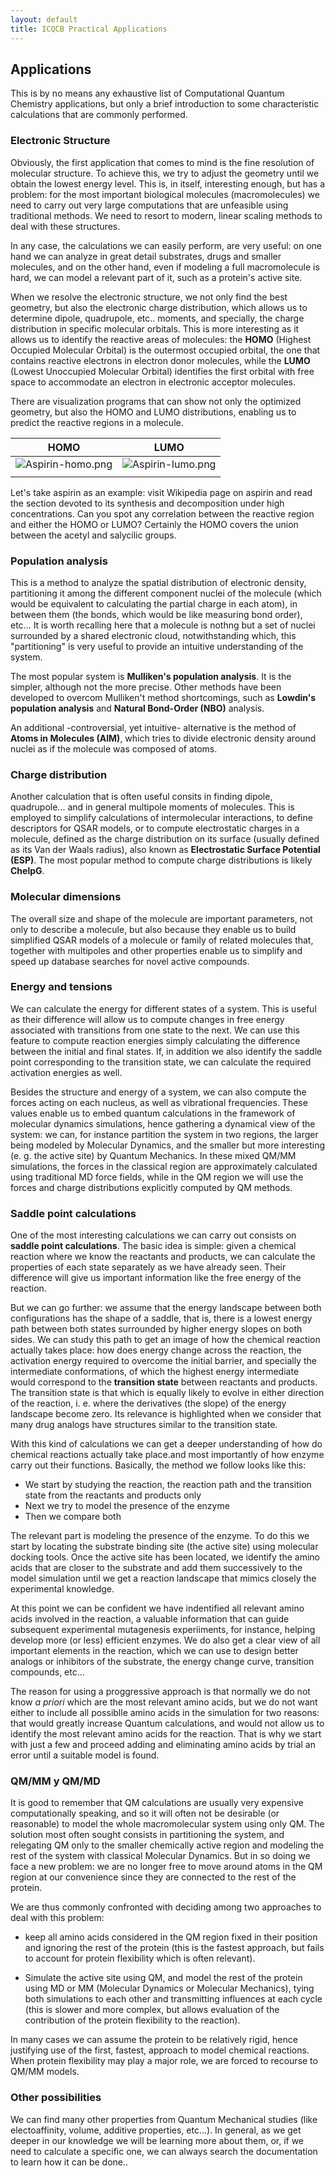 ```yaml
---
layout: default
title: ICQCB Practical Applications
---
```


Applications
------------

This is by no means any exhaustive list of Computational Quantum Chemistry applications, but only a brief introduction to some characteristic calculations that are commonly performed.

### Electronic Structure

Obviously, the first application that comes to mind is the fine resolution of molecular structure. To achieve this, we try to adjust the geometry until we obtain the lowest energy level. This is, in itself, interesting enough, but has a problem: for the most important biological molecules (macromolecules) we need to carry out very large computations that are unfeasible using traditional methods. We need to resort to modern, linear scaling methods to deal with these structures.

In any case, the calculations we can easily perform, are very useful: on one hand we can analyze in great detail substrates, drugs and smaller molecules, and on the other hand, even if modeling a full macromolecule is hard, we can model a relevant part of it, such as a protein's active site.

When we resolve the electronic structure, we not only find the best geometry, but also the electronic charge distribution, which allows us to determine dipole, quadrupole, etc.. moments, and specially, the charge distribution in specific molecular orbitals. This is more interesting as it allows us to identify the reactive areas of molecules: the **HOMO** (Highest Occupied Molecular Orbital) is the outermost occupied orbital, the one that contains reactive electrons in electron donor molecules, while the **LUMO** (Lowest Unoccupied Molecular Orbital) identifies the first orbital with free space to accommodate an electron in electronic acceptor molecules.

There are visualization programs that can show not only the optimized geometry, but also the HOMO and LUMO distributions, enabling us to predict the reactive regions in a molecule.

|HOMO|LUMO|
|----|----|
|![](Aspirin-homo.png "Aspirin-homo.png")|![](Aspirin-lumo.png "Aspirin-lumo.png")|
||

Let's take aspirin as an example: visit Wikipedia page on aspirin and read the section devoted to its synthesis and decomposition under high concentrations. Can you spot any correlation between the reactive region and either the HOMO or LUMO? Certainly the HOMO covers the union between the acetyl and salycilic groups.

### Population analysis

This is a method to analyze the spatial distribution of electronic density, partitioning it among the different component nuclei of the molecule (which would be equivalent to calculating the partial charge in each atom), in between them (the bonds, which would be like measuring bond order), etc... It is worth recalling here that a molecule is nothng but a set of nuclei surrounded by a shared electronic cloud, notwithstanding which, this "partitioning" is very useful to provide an intuitive understanding of the system.

The most popular system is **Mulliken's population analysis**. It is the simpler, although not the more precise. Other methods have been developed to overcom Mulliken't method shortcomings, such as **Lowdin's population analysis** and **Natural Bond-Order (NBO)** analysis.

An additional -controversial, yet intuitive- alternative is the method of **Atoms in Molecules (AIM)**, which tries to divide electronic density around nuclei as if the molecule was composed of atoms.

### Charge distribution

Another calculation that is often useful consits in finding dipole, quadrupole... and in general multipole moments of molecules. This is employed to simplify calculations of intermolecular interactions, to define descriptors for QSAR models, or to compute electrostatic charges in a molecule, defined as the charge distribution on its surface (usually defined as its Van der Waals radius), also known as **Electrostatic Surface Potential (ESP)**. The most popular method to compute charge distributions is likely **ChelpG**.

### Molecular dimensions

The overall size and shape of the molecule are important parameters, not only to describe a molecule, but also because they enable us to build simplified QSAR models of a molecule or family of related molecules that, together with multipoles and other properties enable us to simplify and speed up database searches for novel active compounds.

### Energy and tensions

We can calculate the energy for different states of a system. This is useful as their difference will allow us to compute changes in free energy associated with transitions from one state to the next. We can use this feature to compute reaction energies simply calculating the difference between the initial and final states. If, in addition we also identify the saddle point corresponding to the transition state, we can calculate the required activation energies as well.

Besides the structure and energy of a system, we can also compute the forces acting on each nucleus, as well as vibrational frequencies. These values enable us to embed quantum calculations in the framework of molecular dynamics simulations, hence gathering a dynamical view of the system: we can, for instance partition the system in two regions, the larger being modeled by Molecular Dynamics, and the smaller but more interesting (e. g. the active site) by Quantum Mechanics. In these mixed QM/MM simulations, the forces in the classical region are approximately calculated using traditional MD force fields, while in the QM region we will use the forces and charge distributions explicitly computed by QM methods.

### Saddle point calculations

One of the most interesting calculations we can carry out consists on **saddle point calculations**. The basic idea is simple: given a chemical reaction where we know the reactants and products, we can calculate the properties of each state separately as we have already seen. Their difference will give us important information like the free energy of the reaction.

But we can go further: we assume that the energy landscape between both configurations has the shape of a saddle, that is, there is a lowest energy path between both states surrounded by higher energy slopes on both sides. We can study this path to get an image of how the chemical reaction actually takes place: how does energy change across the reaction, the activation energy required to overcome the initial barrier, and specially the intermediate conformations, of which the highest energy intermediate would correspond to the **transition state** between reactants and products. The transition state is that which is equally likely to evolve in either direction of the reaction, i. e. where the derivatives (the slope) of the energy landscape become zero. Its relevance is highlighted when we consider that many drug analogs have structures similar to the transition state.

With this kind of calculations we can get a deeper understanding of how do chemical reactions actually take place.and most importantly of how enzyme carry out their functions. Basically, the method we follow looks like this:

-   We start by studying the reaction, the reaction path and the transition state from the reactants and products only
-   Next we try to model the presence of the enzyme
-   Then we compare both

The relevant part is modeling the presence of the enzyme. To do this we start by locating the substrate binding site (the active site) using molecular docking tools. Once the active site has been located, we identify the amino acids that are closer to the substrate and add them successively to the model simulation until we get a reaction landscape that mimics closely the experimental knowledge.

At this point we can be confident we have indentified all relevant amino acids involved in the reaction, a valuable information that can guide subsequent experimental mutagenesis experiiments, for instance, helping develop more (or less) efficient enzymes. We do also get a clear view of all important elements in the reaction, which we can use to design better analogs or inhibitors of the substrate, the energy change curve, transition compounds, etc...

The reason for using a proggressive approach is that normally we do not know *a priori* which are the most relevant amino acids, but we do not want either to include all possiblle amino acids in the simulation for two reasons: that would greatly increase Quantum calculations, and would not allow us to identify the most relevant amino acids for the reaction. That is why we start with just a few and proceed adding and eliminating amino acids by trial an error until a suitable model is found.

### QM/MM y QM/MD

It is good to remember that QM calculations are usually very expensive computationally speaking, and so it will often not be desirable (or reasonable) to model the whole macromolecular system using only QM. The solution most often sought consists in partitioning the system, and relegating QM only to the smaller chemically active region and modeling the rest of the system with classical Molecular Dynamics. But in so doing we face a new problem: we are no longer free to move around atoms in the QM region at our convenience since they are connected to the rest of the protein.

We are thus commonly confronted with deciding among two approaches to deal with this problem:

-   keep all amino acids considered in the QM region fixed in their position and ignoring the rest of the protein (this is the fastest approach, but fails to account for protein flexibility which is often relevant).

-   Simulate the active site using QM, and model the rest of the protein using MD or MM (Molecular Dynamics or Molecular Mechanics), tying both simulations to each other and transmitting influences at each cycle (this is slower and more complex, but allows evaluation of the contribution of the protein flexibility to the reaction).

In many cases we can assume the protein to be relatively rigid, hence justifying use of the first, fastest, approach to model chemical reactions. When protein flexibility may play a major role, we are forced to recourse to QM/MM models.

### Other possibilities

We can find many other properties from Quantum Mechanical studies (like electoaffinity, volume, additive properties, etc...). In general, as we get deeper in our knowledge we will be learning more about them, or, if we need to calculate a specific one, we can always search the documentation to learn how it can be done..
